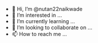 - 👋 Hi, I’m @nutan22naikwade
- 👀 I’m interested in ...
- 🌱 I’m currently learning ...
- 💞️ I’m looking to collaborate on ...
- 📫 How to reach me ...

<!---
nutan22naikwade/nutan22naikwade is a ✨ special ✨ repository because its `README.md` (this file) appears on your GitHub profile.
You can click the Preview link to take a look at your changes.
--->
